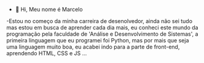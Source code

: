 - 👋 Hi, Meu nome é Marcelo

-Estou no começo da minha carreira de desenolvedor, ainda não sei tudo mas estou em busca de aprender cada dia mais, eu conheci este mundo da programação pela faculdade de 'Análise e Desenvolvimento de Sistemas', a primeira linguagem que eu programei foi Python, mas por mais que seja uma linguagem muito boa, eu acabei indo para a parte de front-end, aprendendo HTML, CSS e JS ...

